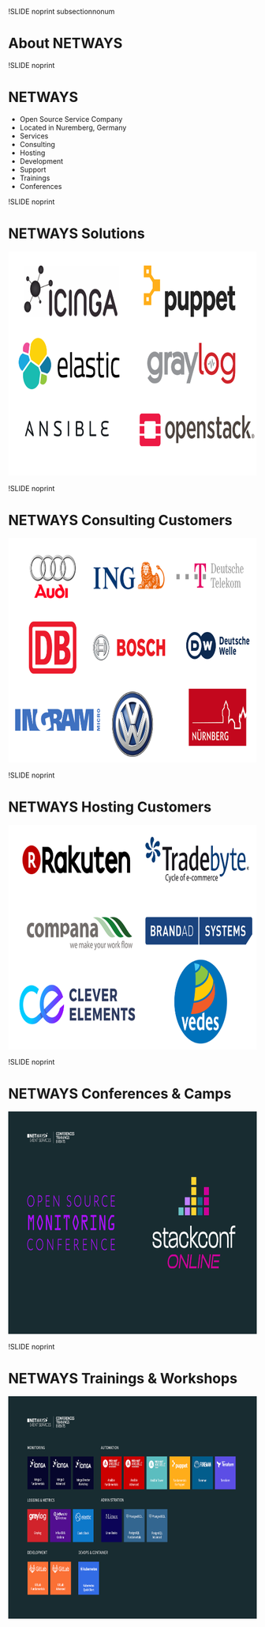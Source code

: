 !SLIDE noprint subsectionnonum
# About NETWAYS


!SLIDE noprint
# NETWAYS

* Open Source Service Company
* Located in Nuremberg, Germany
* Services
 * Consulting
 * Hosting
 * Development
 * Support
 * Trainings
 * Conferences


!SLIDE noprint
# NETWAYS Solutions

<center><img src="../_images/solutions.png" style="width:800px;height:454px;" alt="NETWAYS Solutions"/></center>


!SLIDE noprint
# NETWAYS Consulting Customers

<center><img src="../_images/consulting_customers.png" style="width:800px;height:454px;" alt="NETWAYS Consulting Customers"/></center>


!SLIDE noprint
# NETWAYS Hosting Customers

<center><img src="../_images/hosting_customers.png" style="width:800px;height:454px;" alt="NETWAYS Hosting Customers"/></center>


!SLIDE noprint
# NETWAYS Conferences & Camps

<center><img src="../_images/overview_conferences.png" style="width:800px;height:450px;" alt="NETWAYS Conferences & Camps"/></center>


!SLIDE noprint
# NETWAYS Trainings & Workshops

<center><img src="../_images/overview_trainings.png" style="width:800px;height:450px;" alt="NETWAYS Trainings & Workshops"/></center>
